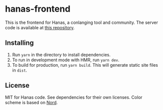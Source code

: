 # hanas-frontend

This is the frontend for Hanas, a conlanging tool and community. The server 
code is available at [this repository][hanas-server].

## Installing

1. Run `yarn` in the directory to install dependencies.
1. To run in development mode with HMR, run `yarn dev`.
1. To build for production, run `yarn build`. This will generate static site files
in `dist`.

## License
MIT for Hanas code. See dependencies for their own licenses. Color scheme is based on [Nord][nord].

[hanas-server]: https://github.com/auctumnus/hanas-server
[nord]: https://www.nordtheme.com/
